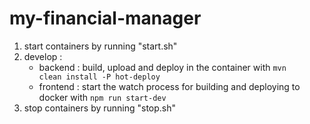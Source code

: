 # my-financial-manager

1) start containers by running "start.sh"
2) develop :
    * backend : build, upload and deploy in the container with <code>mvn clean install -P hot-deploy</code>
    * frontend : start the watch process for building and deploying to docker with <code>npm run start-dev</code>
3) stop containers by running "stop.sh"

